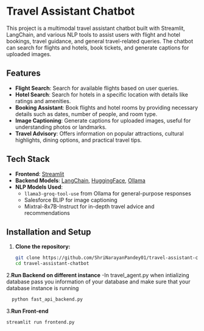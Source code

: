 # Travel Assistant Chatbot

This project is a multimodal travel assistant chatbot built with Streamlit, LangChain, and various NLP tools to assist users with flight and hotel bookings, travel guidance, and general travel-related queries. The chatbot can search for flights and hotels, book tickets, and generate captions for uploaded images. 

## Features

- **Flight Search**: Search for available flights based on user queries.
- **Hotel Search**: Search for hotels in a specific location with details like ratings and amenities.
- **Booking Assistant**: Book flights and hotel rooms by providing necessary details such as dates, number of people, and room type.
- **Image Captioning**: Generate captions for uploaded images, useful for understanding photos or landmarks.
- **Travel Advisory**: Offers information on popular attractions, cultural highlights, dining options, and practical travel tips.

## Tech Stack

- **Frontend**: [Streamlit](https://streamlit.io/)
- **Backend Models**: [LangChain](https://www.langchain.com/), [HuggingFace](https://huggingface.co/), [Ollama](https://ollama.com/)
- **NLP Models Used**:
  - `llama3-groq-tool-use` from Ollama for general-purpose responses
  - Salesforce BLIP for image captioning
  - Mixtral-8x7B-Instruct for in-depth travel advice and recommendations

## Installation and Setup

1. **Clone the repository:**
   ```bash
   git clone https://github.com/ShriNarayanPandey01/travel-assistant-chatbot.git
   cd travel-assistant-chatbot
   ```
2.**Run Backend on different instance**
  -In travel_agent.py when intializing database pass you information of your database 
  and make sure that your database instance is running 
  ```bash
    python fast_api_backend.py
  ```
3.**Run Front-end**
   ```bash
   streamlit run frontend.py
  ```
